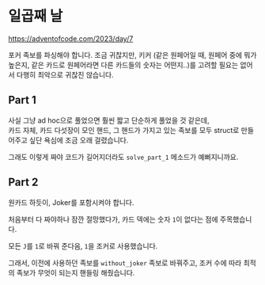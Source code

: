 # 일곱째 날

https://adventofcode.com/2023/day/7

포커 족보를 파싱해야 합니다.
조금 귀찮지만, 키커 (같은 원페어일 때, 원페어 중에 뭐가 높은지, 같은 카드로 원페어라면 다른 카드들의 숫자는 어떤지..)를 고려할 필요는 없어서 다행히 최악으로 귀찮진 않습니다.

## Part 1

사실 그냥 ad hoc으로 풀었으면 훨씬 짧고 단순하게 풀었을 것 같은데,  
카드 자체, 카드 다섯장이 모인 핸드, 그 핸드가 가지고 있는 족보를 모두 struct로 만들어주고 싶단 욕심에 조금 오래 걸렸습니다.

그래도 이렇게 짜야 코드가 길어지더라도 `solve_part_1` 메소드가 예뻐지니까요.

## Part 2

원카드 하듯이, Joker를 포함시켜야 합니다.

처음부터 다 짜야하나 잠깐 절망했다가, 카드 덱에는 숫자 `1`이 없다는 점에 주목했습니다.

모든 `J`를 `1`로 바꿔 준다음, `1`을 조커로 사용했습니다.

그래서, 이전에 사용하던 족보를 `without_joker` 족보로 바꿔주고, 조커 수에 따라 최적의 족보가 무엇이 되는지 핸들링 해줬습니다.
